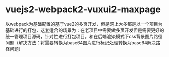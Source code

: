# vuejs2-webpack2-vuxui2-maxpage
以webpack为基础配置的基于vue2的多页开发，但是网上大多都是以一个项目为基础进行的打包，这套适合的场景为：在老项目中需要做多页开发但是需要更好的统一管理项目源码，针对性进行打包项目。和在后端渲染模式下css背景图片路径问题（解决方法：将需要转换为base64图片进行标记处理转换为base64解决路径问题）
